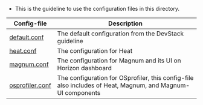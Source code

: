 * This is the guideline to use the configuration files in this directory.

|Config-file|Description|
|-|-|
|[default.conf](./default.conf)|The default configuration from the DevStack guideline|
|[heat.conf](./heat.conf)|The configuration for Heat|
|[magnum.conf](./magnum.conf)|The configuration for Magnum and its UI on Horizon dashboard|
|[osprofiler.conf](./osprofiler.conf)|The configuration for OSprofiler, this config-file also includes of Heat, Magnum, and Magnum-UI components|
